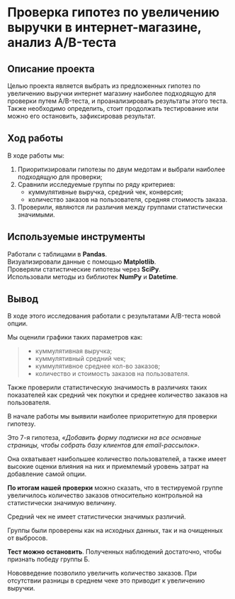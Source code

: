 # Проверка гипотез по увеличению выручки в интернет-магазине, анализ A/B-теста  

## Описание проекта  

Целью проекта является выбрать из предложенных гипотез по увеличению выручки интернет магазину наиболее подходящую для проверки путем A/B-теста, и проанализировать результаты этого теста. Также необходимо определить, стоит продолжать тестирование или можно его остановить, зафиксировав результат.   

## Ход работы  

В ходе работы мы:  
1. Приоритизировали гипотезы по двум медотам и выбрали наиболее подходящую для проверки;  
1. Сравнили исследуемые группы по ряду критериев:  
    * куммулятивные выручка, средний чек, конверсия;  
    * количество заказов на пользователя, средняя стоимость заказа.  
1. Проверили, являются ли различия между группами статистически значимыми.  

## Используемые инструменты  
Работали с таблицами в __Pandas__.  
Визуализировали данные с помощью __Matplotlib__.  
Проверяли статистические гипотезы через __SciPy__.  
Использовали методы из библиотек __NumPy__ и __Datetime__.  

## Вывод  

В ходе этого исследования работали с результатами A/B-теста новой опции.  

Мы оценили графики таких параметров как:  
> - куммулятивная выручка;  
> - куммулятивный средний чек;  
> - куммулятивное среднее кол-во заказов;  
> - количество и стоимость заказов на пользователя.  

Также проверили статистическую значимость в различиях таких показателей как средний чек покупки и среднее количество заказов на пользователя.  

В начале работы мы выявили наиболее приоритетную для проверки гипотезу.   

Это 7-я гипотеза, _&laquo;Добавить форму подписки на все основные страницы, чтобы собрать базу клиентов для email-рассылок&raquo;_.  

Она охватывает наибольшее количество пользователей, а также имеет высокие оценки влияния на них и приемлемый уровень затрат на добавление самой опции.  

**По итогам нашей проверки** можно сказать, что в тестируемой группе увеличилось количество заказов относительно контрольной на статистически значимую величину.  

Средний чек не имеет статистически значимых различий.  

Группы были проверены как на исходных данных, так и на очищенных от выбросов.   

__Тест можно остановить__. Полученных наблюдений достаточно, чтобы признать победу группы Б.  

Нововведение позволило увеличить количество заказов. При отсутствии разницы в среднем чеке это приводит к увеличению выручки. 
